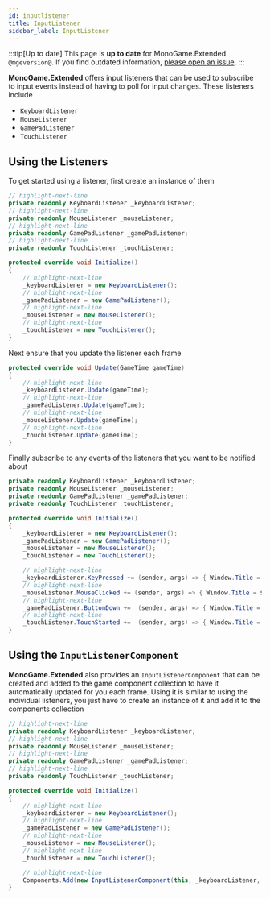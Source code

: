 ```yaml
---
id: inputlistener
title: InputListener
sidebar_label: InputListener
---
```


:::tip[Up to date]
This page is **up to date** for MonoGame.Extended `@mgeversion@`.  If you find outdated information, [please open an issue](https://github.com/craftworkgames/craftworkgames.github.io/issues).
:::

**MonoGame.Extended** offers input listeners that can be used to subscribe to input events instead of having to poll for input changes.  These listeners include

- `KeyboardListener`
- `MouseListener`
- `GamePadListener`
- `TouchListener`

## Using the Listeners
To get started using a listener, first create an instance of them

```cs
// highlight-next-line
private readonly KeyboardListener _keyboardListener;
// highlight-next-line
private readonly MouseListener _mouseListener;
// highlight-next-line
private readonly GamePadListener _gamePadListener;
// highlight-next-line
private readonly TouchListener _touchListener;

protected override void Initialize()
{
    // highlight-next-line
    _keyboardListener = new KeyboardListener();
    // highlight-next-line
    _gamePadListener = new GamePadListener();
    // highlight-next-line
    _mouseListener = new MouseListener();
    // highlight-next-line
    _touchListener = new TouchListener();
}
```

Next ensure that you update the listener each frame

```cs
protected override void Update(GameTime gameTime)
{
    // highlight-next-line
    _keyboardListener.Update(gameTime);
    // highlight-next-line
    _gamePadListener.Update(gameTime);
    // highlight-next-line
    _mouseListener.Update(gameTime);
    // highlight-next-line
    _touchListener.Update(gameTime);
}
```

Finally subscribe to any events of the listeners that you want to be notified about

```cs
private readonly KeyboardListener _keyboardListener;
private readonly MouseListener _mouseListener;
private readonly GamePadListener _gamePadListener;
private readonly TouchListener _touchListener;

protected override void Initialize()
{
    _keyboardListener = new KeyboardListener();
    _gamePadListener = new GamePadListener();
    _mouseListener = new MouseListener();
    _touchListener = new TouchListener();

    // highlight-next-line
    _keyboardListener.KeyPressed += (sender, args) => { Window.Title = $"Key {args.Key} Pressed"; };
    // highlight-next-line
    _mouseListener.MouseClicked += (sender, args) => { Window.Title = $"Mouse {args.Button} Clicked"; };
    // highlight-next-line
    _gamePadListener.ButtonDown +=  (sender, args) => { Window.Title = $"Key {args.Button} Down"; };
    // highlight-next-line
    _touchListener.TouchStarted +=  (sender, args) => { Window.Title = $"Touched"; };
}
```

## Using the `InputListenerComponent`
**MonoGame.Extended** also provides an `InputListenerComponent` that can be created and added to the game component collection to have it automatically updated for you each frame.  Using it is similar to using the individual listeners, you just have to create an instance of it and add it to the components collection

```cs
// highlight-next-line
private readonly KeyboardListener _keyboardListener;
// highlight-next-line
private readonly MouseListener _mouseListener;
// highlight-next-line
private readonly GamePadListener _gamePadListener;
// highlight-next-line
private readonly TouchListener _touchListener;

protected override void Initialize()
{
    // highlight-next-line
    _keyboardListener = new KeyboardListener();
    // highlight-next-line
    _gamePadListener = new GamePadListener();
    // highlight-next-line
    _mouseListener = new MouseListener();
    // highlight-next-line
    _touchListener = new TouchListener();

    // highlight-next-line
    Components.Add(new InputListenerComponent(this, _keyboardListener, _gamePadListener, _mouseListener, _touchListener));
}
```
